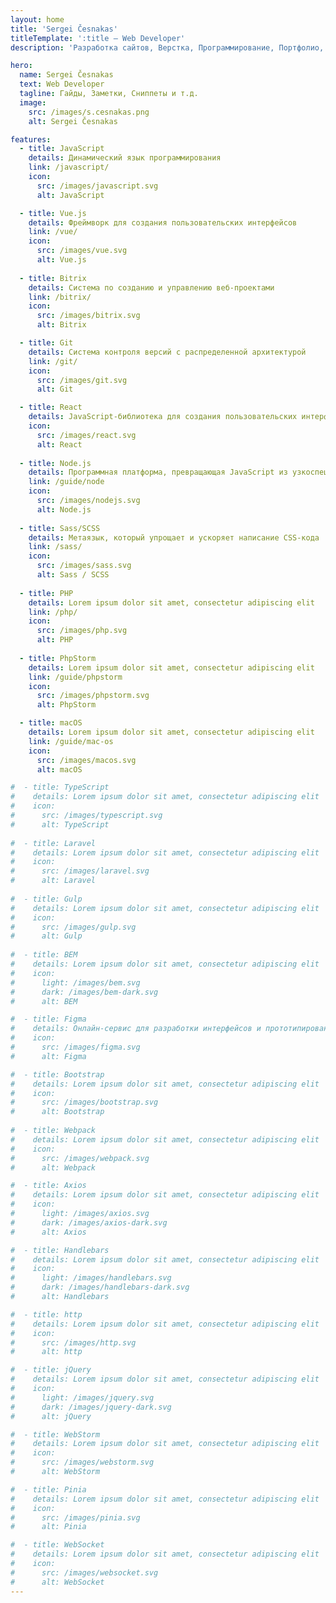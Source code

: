```yaml
---
layout: home
title: 'Sergei Česnakas'
titleTemplate: ':title — Web Developer'
description: 'Разработка сайтов, Верстка, Программирование, Портфолио, Языки программирования, Гайды, Заметки, Сниппеты, Инструменты разработчика.'

hero:
  name: Sergei Česnakas
  text: Web Developer
  tagline: Гайды, Заметки, Сниппеты и т.д.
  image:
    src: /images/s.cesnakas.png
    alt: Sergei Česnakas

features:
  - title: JavaScript
    details: Динамический язык программирования
    link: /javascript/
    icon:
      src: /images/javascript.svg
      alt: JavaScript

  - title: Vue.js
    details: Фреймворк для создания пользовательских интерфейсов
    link: /vue/
    icon:
      src: /images/vue.svg
      alt: Vue.js
    
  - title: Bitrix
    details: Система по созданию и управлению веб-проектами
    link: /bitrix/
    icon:
      src: /images/bitrix.svg
      alt: Bitrix

  - title: Git
    details: Система контроля версий с распределенной архитектурой
    link: /git/
    icon:
      src: /images/git.svg
      alt: Git

  - title: React
    details: JavaScript-библиотека для создания пользовательских интерфейсов (UI)
    icon:
      src: /images/react.svg
      alt: React
      
  - title: Node.js
    details: Программная платформа, превращающая JavaScript из узкоспециализированного языка в язык общего назначения
    link: /guide/node
    icon:
      src: /images/nodejs.svg
      alt: Node.js
      
  - title: Sass/SCSS
    details: Метаязык, который упрощает и ускоряет написание CSS-кода
    link: /sass/
    icon:
      src: /images/sass.svg
      alt: Sass / SCSS
      
  - title: PHP
    details: Lorem ipsum dolor sit amet, consectetur adipiscing elit
    link: /php/
    icon:
      src: /images/php.svg
      alt: PHP
      
  - title: PhpStorm
    details: Lorem ipsum dolor sit amet, consectetur adipiscing elit
    link: /guide/phpstorm
    icon:
      src: /images/phpstorm.svg
      alt: PhpStorm

  - title: macOS
    details: Lorem ipsum dolor sit amet, consectetur adipiscing elit
    link: /guide/mac-os
    icon:
      src: /images/macos.svg
      alt: macOS

#  - title: TypeScript
#    details: Lorem ipsum dolor sit amet, consectetur adipiscing elit
#    icon:
#      src: /images/typescript.svg
#      alt: TypeScript
      
#  - title: Laravel
#    details: Lorem ipsum dolor sit amet, consectetur adipiscing elit
#    icon:
#      src: /images/laravel.svg
#      alt: Laravel
      
#  - title: Gulp
#    details: Lorem ipsum dolor sit amet, consectetur adipiscing elit
#    icon:
#      src: /images/gulp.svg
#      alt: Gulp
    
#  - title: BEM
#    details: Lorem ipsum dolor sit amet, consectetur adipiscing elit
#    icon:
#      light: /images/bem.svg
#      dark: /images/bem-dark.svg
#      alt: BEM

#  - title: Figma
#    details: Онлайн-сервис для разработки интерфейсов и прототипирования.
#    icon:
#      src: /images/figma.svg
#      alt: Figma

#  - title: Bootstrap
#    details: Lorem ipsum dolor sit amet, consectetur adipiscing elit
#    icon:
#      src: /images/bootstrap.svg
#      alt: Bootstrap
      
#  - title: Webpack
#    details: Lorem ipsum dolor sit amet, consectetur adipiscing elit
#    icon:
#      src: /images/webpack.svg
#      alt: Webpack

#  - title: Axios
#    details: Lorem ipsum dolor sit amet, consectetur adipiscing elit
#    icon:
#      light: /images/axios.svg
#      dark: /images/axios-dark.svg
#      alt: Axios

#  - title: Handlebars
#    details: Lorem ipsum dolor sit amet, consectetur adipiscing elit
#    icon:
#      light: /images/handlebars.svg
#      dark: /images/handlebars-dark.svg
#      alt: Handlebars

#  - title: http
#    details: Lorem ipsum dolor sit amet, consectetur adipiscing elit
#    icon:
#      src: /images/http.svg
#      alt: http

#  - title: jQuery
#    details: Lorem ipsum dolor sit amet, consectetur adipiscing elit
#    icon:
#      light: /images/jquery.svg
#      dark: /images/jquery-dark.svg
#      alt: jQuery

#  - title: WebStorm
#    details: Lorem ipsum dolor sit amet, consectetur adipiscing elit
#    icon:
#      src: /images/webstorm.svg
#      alt: WebStorm

#  - title: Pinia
#    details: Lorem ipsum dolor sit amet, consectetur adipiscing elit
#    icon:
#      src: /images/pinia.svg
#      alt: Pinia

#  - title: WebSocket
#    details: Lorem ipsum dolor sit amet, consectetur adipiscing elit
#    icon:
#      src: /images/websocket.svg
#      alt: WebSocket
---
```

